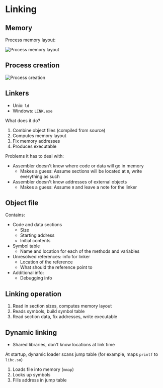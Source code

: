 # Linking

## Memory

Process memory layout:

![Process memory layout](/notes/images/cs111/2021-04-16-mem-layout.png)

## Process creation

![Process creation](/notes/images/cs111/2021-04-16-process-creation.png)

## Linkers
* Unix: `ld`
* Windows: `LINK.exe`

What does it do?
1. Combine object files (compiled from source)
2. Computes memory layout
3. Fix memory addresses
4. Produces executable

Problems it has to deal with:
* Assembler doesn't know where code or data will go in memory
    - Makes a guess: Assume sections will be located at `0`, write everything as such
* Assembler doesn't know addresses of external objects
    - Makes a guess: Assume `0` and leave a note for the linker

## Object file
Contains:
* Code and data sections
    - Size
    - Starting address
    - Initial contents
* Symbol table
    - Name and location for each of the methods and variables
* Unresolved references: info for linker
    - Location of the reference
    - What should the reference point to
* Additional info:
    - Debugging info

## Linking operation
1. Read in section sizes, computes memory layout
2. Reads symbols, build symbol table
3. Read section data, fix addresses, write executable

## Dynamic linking
* Shared libraries, don't know locations at link time

At startup, dynamic loader scans jump table (for example, maps `printf` to `libc.so`)
1. Loads file into memory (`mmap`)
2. Looks up symbols
3. Fills address in jump table